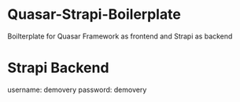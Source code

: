 # Quasar-Strapi-Boilerplate
Boilterplate for Quasar Framework as frontend and Strapi as backend

# Strapi Backend
username: demovery
password: demovery
